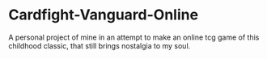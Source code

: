 # Cardfight-Vanguard-Online
A personal project of mine in an attempt to make an online tcg game of this childhood classic, that still brings nostalgia to my soul.
